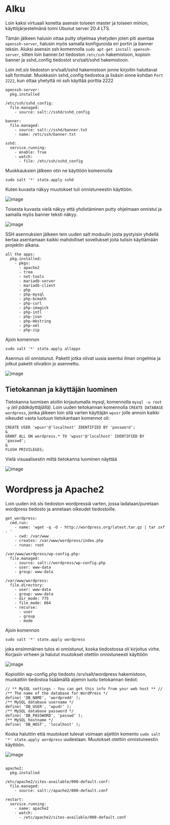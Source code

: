 # Alku

Loin kaksi virtuaali konetta asensin toiseen master ja toiseen minion, käyttöjärjestelmänä toimi Ubunut server 20.4 LTS. 

Tämän jälkeen halusin ottaa putty ohjelmaa yhetyden joten piti asentaa `openssh-server`, halusin myös samalla konfiguroida eri portin ja banner teksin. Aluksi asensin ssh komennolla `sudo apt-get install openssh-server`, sitten loin banner.txt tiedoston `/etc/ssh` hakemistoon, kopioin banner ja sshd_config tiedostot srv/salt/sshd hakemistoon.

Loin *init.sls* tiedoston srv/salt/sshd hakemistoon jonne kirjoitin haluttavat salt formulat. Muokkasin sshd_config tiedostoa ja lisäsin sinne kohdan `Port 2222`, kun ottaa yhetyttä nii ssh käyttää porttia 2222

```
openssh-server:
  pkg.installed

/etc/ssh/sshd_config:
  file.managed:
    - source: salt://sshd/sshd_config

banner:
  file.managed:
    - source: salt://sshd/banner.txt
    - name: /etc/ssh/banner.txt

sshd:
  service.running:
    - enable: True
    - watch:
      - file: /etc/ssh/sshd_config

``` 

Muokkauksien jälkeen otin ne käyttöön komennolla 

```
sudo salt '*' state.apply sshd
```

Kuten kuvasta näkyy muutokset tuli onnistuneestin käyttöön. 

![image](https://user-images.githubusercontent.com/93308960/145212674-1f983697-2db4-4b22-9fa4-d265d44061ff.png)

Toisesta kuvasta vielä näkyy että yhdistäminen putty ohjelmaan onnistui ja samalla myös banner teksti näkyy.

![image](https://user-images.githubusercontent.com/93308960/145214879-5a5f61f3-aef4-417e-8e73-63c69de144d3.png)

SSH asennuksien jälkeen tein uuden salt moduulin josta pystyisin yhdellä kertaa asentamaan kaikki mahdolliset sovellukset joita tulisin käyttämään projektin aikana.

```
all the apps:
  pkg.installed:
    - pkgs:
      - apache2
      - tree
      - net-tools
      - mariadb-server
      - mariadb-client
      - php
      - php-mysql
      - php-bcmath
      - php-curl
      - php-imagick
      - php-intl
      - php-json
      - php-mbstring
      - php-xml
      - php-zip

```

Ajoin komennon 

```
sudo salt '*' state.apply allapps
```

Asennus oli onnistunut. Paketit jotka olivat uusia asentui ilman ongelmia ja jotkut paketit olivatkin jo asennettu.

![image](https://user-images.githubusercontent.com/93308960/145233892-e9a7e336-c999-49ca-961e-a28c5b334c6a.png)

## Tietokannan ja käyttäjän luominen

Tietokanna luomisen aloitin kirjautumalla mysql, komennolla `mysql -u root -p` *(eli pääkäyttäjällä)*. Loin uuden teitokannan komennolla `CREATE DATABASE wordpress`, jonka jälkeen loin sitä varten käyttäjän `wpusr` jolle annoin kaikki oikeudet vasta luotuun tietokantaan komennot oli:

```
CREATE USER 'wpusr'@'localhost' IDENTIFIED BY 'password';
&
GRANT ALL ON wordpress.* TO 'wpusr'@'localhost' IDENTIFIED BY 'passwd';
&
FLUSH PRIVILEGES;
```

Vielä visuaalisestin miltä tietokanna luominen näyttää 

![image](https://user-images.githubusercontent.com/93308960/145247868-8bec645b-b06c-41c8-b1ef-a2687947a827.png)

#  Wordpress ja Apache2 

Loin uuden init.sls tiedoston wordpressiä varten, jossa ladataan/puretaan wordpress tiedosto ja annetaan oikeudet tiedostoille.

```
get_wordpress:
  cmd.run:
    - name: 'wget -q -O - http://wordpress.org/latest.tar.gz | tar zxf - '
    - cwd: /var/www
    - creates: /var/www/wordpress/index.php
    - runas: root

/var/www/wordpress/wp-config.php:
  file.managed:
    - source: salt://wordpress/wp-config.php
    - user: www-data
    - group: www-data

/var/www/wordpress:
  file.directory:
    - user: www-data
    - group: www-data
    - dir_mode: 775
    - file_mode: 664
    - recurse:
      - user
      - group
      - mode
```

Ajoin komennon 
```
sudo salt '*' state.apply wordpress 
```
joka ensimmäinen tulos ei onnistunut, koska tiedostossa oli kirjoitus virhe. Korjasin virheen ja halutut muutokset otettiin onnistuneesti käyttöön  

![image](https://user-images.githubusercontent.com/93308960/145493499-0514f5f7-98dc-4fb0-a2ff-2841f6d5c8a2.png)

Kopioitiin wp-config.php tiedosto /srv/salt/wordpress hakemistoon, muokattiin tiedostoa lisäämällä aijemin luotu tietokannan tiedot:

```
// ** MySQL settings - You can get this info from your web host ** //
/** The name of the database for WordPress */
define( 'DB_NAME', 'wordpredd' );
/** MySQL database username */
define( 'DB_USER', 'wpudr' );
/** MySQL database password */
define( 'DB_PASSWORD', 'passwd' );
/** MySQL hostname */
define( 'DB_HOST', 'localhost' );
```

Koska haluttiin että muutokset tulevat voimaan aijettiin komento `sudo salt '*' state.apply wordpress` uudestaan. Muutokset otettiin onnistuneestin käyttöön.

![image](https://user-images.githubusercontent.com/93308960/145494320-10947db0-e67a-4ec8-a0b2-a63c46275df9.png)




```

apache2:
  pkg.installed

/etc/apache2/sites-available/000-default.conf:
  file.managed:
    - source: salt://apache2/000-default.conf

restart:
  service.running:
    - name: apache2
    - watch:
      - /etc/apache2/sites-available/000-default.conf

```




